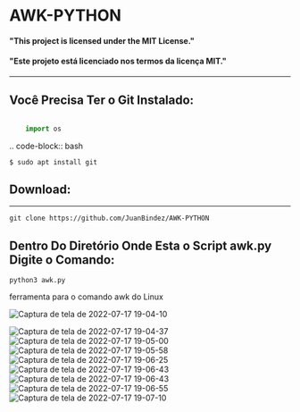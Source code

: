 # AWK-PYTHON

#### "This project is licensed under the MIT License."
#### "Este projeto está licenciado nos termos da licença MIT."
------------

## Você Precisa Ter o Git Instalado:

```python

    import os
```

.. code-block:: bash

    $ sudo apt install git

## Download:
------------

`git clone https://github.com/JuanBindez/AWK-PYTHON`

## Dentro Do Diretório Onde Esta o Script awk.py Digite o Comando:

`python3 awk.py`

ferramenta para o comando awk do Linux

![Captura de tela de 2022-07-17 19-04-10](https://user-images.githubusercontent.com/79322362/179426621-975ffda0-73f2-48fb-960f-daed3ca0493f.png)

![Captura de tela de 2022-07-17 19-04-37](https://user-images.githubusercontent.com/79322362/179426626-ed6d9b20-584d-426a-b78f-ec184eff09a5.png)
![Captura de tela de 2022-07-17 19-05-00](https://user-images.githubusercontent.com/79322362/179426628-69433f6d-b0a1-4dd9-bf6d-91b9821e6109.png)
![Captura de tela de 2022-07-17 19-05-58](https://user-images.githubusercontent.com/79322362/179426631-ac9d1946-1122-4026-b4db-b7759ab98304.png)
![Captura de tela de 2022-07-17 19-06-25](https://user-images.githubusercontent.com/79322362/179426632-24c9090e-69cb-4b57-9984-81ba592b6412.png)
![Captura de tela de 2022-07-17 19-06-43](https://user-images.githubusercontent.com/79322362/179426633-e05c6322-510d-40b7-b8f3-1169decdd806.png)
![Captura de tela de 2022-07-17 19-06-43](https://user-images.githubusercontent.com/79322362/179426651-6abd83fc-ae4a-43f5-9912-bff93f55fa00.png)
![Captura de tela de 2022-07-17 19-06-55](https://user-images.githubusercontent.com/79322362/179426654-7d141dc2-9efb-4456-82b2-9a321b9963de.png)
![Captura de tela de 2022-07-17 19-07-10](https://user-images.githubusercontent.com/79322362/179426657-f2e56987-1ee5-4ef9-9788-e715c062f111.png)





